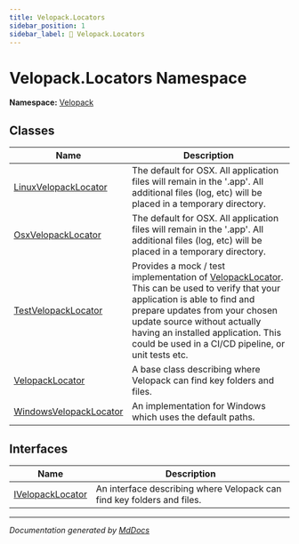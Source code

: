 ```yaml
---
title: Velopack.Locators
sidebar_position: 1
sidebar_label: 🔶 Velopack.Locators
---
```

<!--  
  <auto-generated>   
    The contents of this file were generated by a tool.  
    Changes to this file may be list if the file is regenerated  
  </auto-generated>   
-->

# Velopack.Locators Namespace

**Namespace:** [Velopack](../index.md)  

## Classes

| Name                                                      | Description                                                                                                                                                                                                                                                                                                              |
| --------------------------------------------------------- | ------------------------------------------------------------------------------------------------------------------------------------------------------------------------------------------------------------------------------------------------------------------------------------------------------------------------ |
| [LinuxVelopackLocator](LinuxVelopackLocator/index.md)     | The default for OSX. All application files will remain in the '.app'. All additional files (log, etc) will be placed in a temporary directory.                                                                                                                                                                           |
| [OsxVelopackLocator](OsxVelopackLocator/index.md)         | The default for OSX. All application files will remain in the '.app'. All additional files (log, etc) will be placed in a temporary directory.                                                                                                                                                                           |
| [TestVelopackLocator](TestVelopackLocator/index.md)       | Provides a mock \/ test implementation of [VelopackLocator](VelopackLocator/index.md). This can be used to verify that your application is able to find and prepare updates from your chosen update source without actually having an installed application. This could be used in a CI\/CD pipeline, or unit tests etc. |
| [VelopackLocator](VelopackLocator/index.md)               | A base class describing where Velopack can find key folders and files.                                                                                                                                                                                                                                                   |
| [WindowsVelopackLocator](WindowsVelopackLocator/index.md) | An implementation for Windows which uses the default paths.                                                                                                                                                                                                                                                              |

## Interfaces

| Name                                          | Description                                                            |
| --------------------------------------------- | ---------------------------------------------------------------------- |
| [IVelopackLocator](IVelopackLocator/index.md) | An interface describing where Velopack can find key folders and files. |

___

*Documentation generated by [MdDocs](https://github.com/ap0llo/mddocs)*
